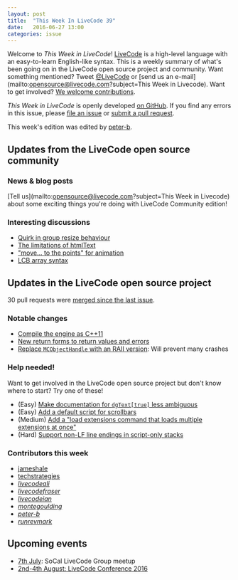 ```yaml
---
layout: post
title:  "This Week In LiveCode 39"
date:   2016-06-27 13:00
categories: issue
---
```


Welcome to *This Week in LiveCode*!  [LiveCode](https://livecode.com/) is a
high-level language with an easy-to-learn English-like syntax.  This is a
weekly summary of what's been going on in the LiveCode open source project and
community.  Want something mentioned?  Tweet
[@LiveCode](https://twitter.com/LiveCode) or
[send us an e-mail](mailto:opensource@livecode.com?subject=This Week in Livecode).
Want to get involved?
[We welcome contributions](https://github.com/livecode/livecode).

*This Week in LiveCode* is openly developed
[on GitHub](https://github.com/livecode/this-week-in-livecode).
If you find any errors in this issue, please
[file an issue](https://github.com/livecode/this-week-in-livecode/issues) or
[submit a pull request](https://github.com/livecode/this-week-in-livecode/pulls).

This week's edition was edited by [peter-b](https://github.com/peter-b).

## Updates from the LiveCode open source community

### News & blog posts

[Tell us](mailto:opensource@livecode.com?subject=This Week in Livecode) about
some exciting things you're doing with LiveCode Community edition!

### Interesting discussions

- [Quirk in group resize behaviour](http://thread.gmane.org/gmane.comp.ide.revolution.user/227669)
- [The limitations of htmlText](http://thread.gmane.org/gmane.comp.ide.revolution.user/227648)
- ["move... to the points" for animation](http://thread.gmane.org/gmane.comp.ide.revolution.user/227786)
- [LCB array syntax](http://forums.livecode.com/viewtopic.php?f=93&t=27408)

## Updates in the LiveCode open source project

30 pull requests were [merged since the last issue](https://github.com/search?l=&o=asc&s=created&type=Issues&utf8=%E2%9C%93&q=org%3Alivecode+is%3Apublic+is%3Apr+is%3Amerged+merged%3A2016-06-20..2016-06-26).

### Notable changes

- [Compile the engine as C++11](https://github.com/livecode/livecode/pull/4187)
- [New return forms to return values and errors](https://github.com/livecode/livecode/pull/4164)
- [Replace `MCObjectHandle` with an RAII version](https://github.com/livecode/livecode/pull/4173): Will prevent many crashes

### Help needed!

Want to get involved in the LiveCode open source project but don't know where
to start?  Try one of these!

- (Easy) [Make documentation for `dgText[true]` less ambiguous](http://quality.livecode.com/show_bug.cgi?id=17895)
- (Easy) [Add a default script for scrollbars](http://quality.livecode.com/show_bug.cgi?id=17851)
- (Medium) [Add a "load extensions command that loads multiple extensions at once"](http://quality.livecode.com/show_bug.cgi?id=15835)
- (Hard) [Support non-LF line endings in script-only stacks](http://quality.livecode.com/show_bug.cgi?id=17810)

### Contributors this week

- [jameshale](https://github.com/jameshale)
- [techstrategies](https://github.com/techstrategies)
- *[livecodeali](https://github.com/livecodeali)*
- *[livecodefraser](https://github.com/livecodefraser)*
- *[livecodeian](https://github.com/livecodeian)*
- *[montegoulding](https://github.com/montegoulding)*
- *[peter-b](https://github.com/peter-b)*
- *[runrevmark](https://github.com/runrevmark)*

## Upcoming events

* [7th July](http://forums.livecode.com/viewtopic.php?f=50&t=27433): SoCal LiveCode Group meetup
* [2nd-4th August: LiveCode Conference 2016](https://livecode.com/edinburgh-2016/)
